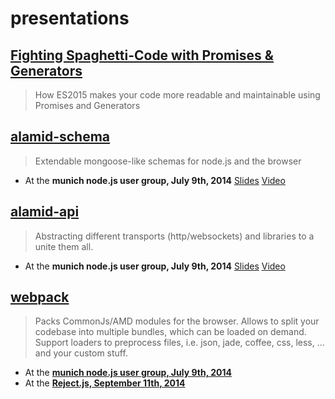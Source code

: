 presentations
=============


## [Fighting Spaghetti-Code with Promises & Generators](https://peerigon.github.io/presentations/2015-07-21-webandwine-fighting-spaghetti-code-with-es2015/fighting-spaghetti-code-with-es2015.pdf)

> How ES2015 makes your code more readable and maintainable using Promises and Generators

## [alamid-schema](https://github.com/peerigon/alamid-schema)

> Extendable mongoose-like schemas for node.js and the browser 

* At the __munich node.js user group, July 9th, 2014__ [Slides](https://peerigon.github.io/presentations/2014-07-09-MNUG-alamid-schema)  [Video](https://www.youtube.com/watch?v=U5goZCiuh5U)


## [alamid-api](https://github.com/peerigon/alamid-api)

> Abstracting different transports (http/websockets) and libraries to a unite them all.

* At the __munich node.js user group, July 9th, 2014__ [Slides](https://peerigon.github.io/presentations/2014-07-09-MNUG-alamid-api) [Video](https://www.youtube.com/watch?v=TeNRC0QYBdo)

## [webpack](https://webpack.github.io)

> Packs CommonJs/AMD modules for the browser. Allows to split your codebase into multiple bundles, which can be loaded on demand. Support loaders to preprocess files, i.e. json, jade, coffee, css, less, ... and your custom stuff.

* At the [__munich node.js user group, July 9th, 2014__](https://peerigon.github.io/presentations/2014-07-09-MNUG-webpack)
* At the [__Reject.js, September 11th, 2014__](http://peerigon.github.io/presentations/2014-09-11-Reject.js-webpack)

